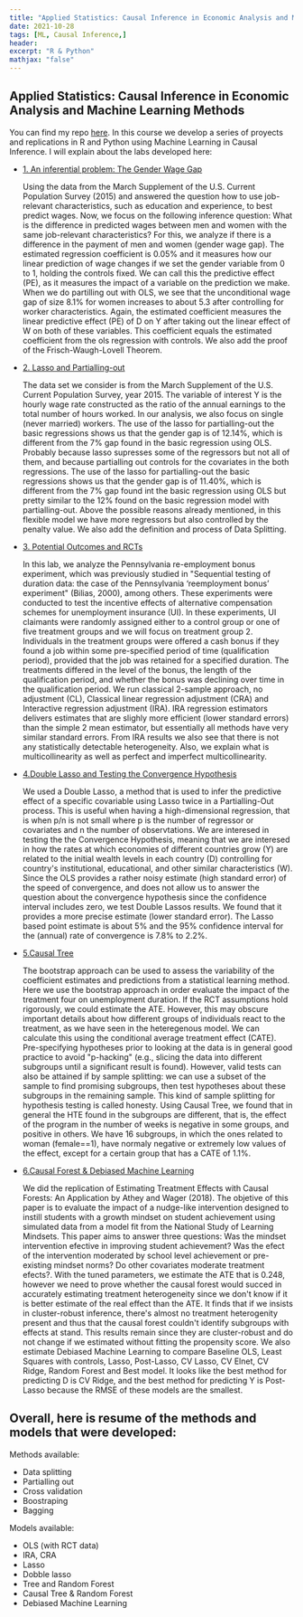 ```yaml
---
title: "Applied Statistics: Causal Inference in Economic Analysis and Machine Learning Methods "
date: 2021-10-28
tags: [ML, Causal Inference,]
header:
excerpt: "R & Python"
mathjax: "false"
---
```



## Applied Statistics: Causal Inference in Economic Analysis and Machine Learning Methods

You can find my repo [here](https://github.com/stephyriega/ML_CI). In this course we develop a series of proyects and replications in R and Python using Machine Learning in Causal Inference. I will explain about the labs developed here:


* [1. An inferential problem: The Gender Wage Gap](https://github.com/stephyriega/ML_CI/tree/main/An%20inferential%20problem%20The%20Gender%20Wage%20Gap)

  Using the data from the March Supplement of the U.S. Current Population Survey (2015) and answered the question how to use job-relevant characteristics, such as education and experience, to best predict wages. Now, we focus on the following inference question: What is the difference in predicted wages between men and women with the same job-relevant characteristics? For this, we analyze if there is a difference in the payment of men and women (gender wage gap). The estimated regression coefficient is 0.05% and it measures how our linear prediction of wage changes if we set the gender variable from 0 to 1, holding the controls fixed. We can call this the predictive effect (PE), as it measures the impact of a variable on the prediction we make. When we do partilling out with OLS, we see that the unconditional wage gap of size 8.1% for women increases to about 5.3 after controlling for worker characteristics. Again, the estimated coefficient measures the linear predictive effect (PE) of D on Y after taking out the linear effect of W on both of these variables. This coefficient equals the estimated coefficient from the ols regression with controls. We also add the proof of the Frisch-Waugh-Lovell Theorem.

* [2. Lasso and Partialling-out](https://github.com/stephyriega/ML_CI/tree/main/Lasso%20and%20Partialling%20Out)

  The data set we consider is from the March Supplement of the U.S. Current Population Survey, year 2015. The variable of interest Y is the hourly wage rate constructed as the ratio of the annual earnings to the total number of hours worked. In our analysis, we also focus on single (never married) workers. The use of the lasso for partialling-out the basic regressions shows us that the gender gap is of 12.14%, which is different from the 7% gap found in the basic regression using OLS. Probably because lasso supresses some of the regressors but not all of them, and because partialling out controls for the covariates in the both regressions. The use of the lasso for partialling-out the basic regressions shows us that the gender gap is of 11.40%, which is different from the 7% gap found int the basic regression using OLS but pretty similar to the 12% found on the basic regression model with partialling-out. Above the possible reasons already mentioned, in this flexible model we have more regressors but also controlled by the penalty value. We also add the definition and process of Data Splitting.

* [3. Potential Outcomes and RCTs](https://github.com/stephyriega/ML_CI/tree/main/Potential%20Outcomes%20and%20RCTs)

  In this lab, we analyze the Pennsylvania re-employment bonus experiment, which was previously studied in "Sequential testing of duration data: the case of the Pennsylvania ‘reemployment bonus’ experiment" (Bilias, 2000), among others. These experiments were conducted to test the incentive effects of alternative compensation schemes for unemployment insurance (UI). In these experiments, UI claimants were randomly assigned either to a control group or one of five treatment groups and we will focus on treatment group 2. Individuals in the treatment groups were offered a cash bonus if they found a job within some pre-specified period of time (qualification period), provided that the job was retained for a specified duration. The treatments differed in the level of the bonus, the length of the qualification period, and whether the bonus was declining over time in the qualification period. We run classical 2-sample approach, no adjustment (CL), Classical linear regression adjustment (CRA) and Interactive regression adjustment (IRA). IRA regression estimators delivers estimates that are slighly more efficient (lower standard errors) than the simple 2 mean estimator, but essentially all methods have very similar standard errors. From IRA results we also see that there is not any statistically detectable heterogeneity. Also, we explain what is multicollinearity as well as perfect and imperfect multicollinearity. 

* [4.Double Lasso and Testing the Convergence Hypothesis](https://github.com/stephyriega/ML_CI/tree/main/Double%20Lasso%20-%20Testing%20the%20Convergence%20Hypothesis)

  We used a Double Lasso, a method that is used to infer the predictive effect of a specific covariable using Lasso twice in a Partialling-Out process. This is useful when having a high-dimensional regression, that is when p/n is not small where p is the number of regressor or covariates and n the number of observtations. We are interesed in testing the the Convergence Hypothesis, meaning that we are interesed in how the rates at which economies of different countries grow (Y) are related to the initial wealth levels in each country (D) controlling for country's institutional, educational, and other similar characteristics (W). Since the OLS provides a rather noisy estimate (high standard error) of the speed of convergence, and does not allow us to answer the question about the convergence hypothesis since the confidence interval includes zero, we test Double Lassos results. We found that it provides a more precise estimate (lower standard error). The Lasso based point estimate is about 5% and the 95% confidence interval for the (annual) rate of convergence is 7.8% to 2.2%.

* [5.Causal Tree ](https://github.com/stephyriega/ML_CI/tree/main/Causal%20Tree)

  The bootstrap approach can be used to assess the variability of the coefficient estimates and predictions from a statistical learning method. Here we use the bootstrap approach in order evaluate the impact of the treatment four on unemployment duration. If the RCT assumptions hold rigorously, we could estimate the ATE. However, this may obscure important details about how different groups of individuals react to the treatment, as we have seen in the heteregenous model. We can calculate this using the conditional average treatment effect (CATE). Pre-specifying hypotheses prior to looking at the data is in general good practice to avoid "p-hacking" (e.g., slicing the data into different subgroups until a significant result is found). However, valid tests can also be attained if by sample splitting: we can use a subset of the sample to find promising subgroups, then test hypotheses about these subgroups in the remaining sample. This kind of sample splitting for hypothesis testing is called honesty. Using Causal Tree, we found that in general the HTE found in the subgroups are different, that is, the effect of the program in the number of weeks is negative in some groups, and positive in others. We have 16 subgroups, in which the ones related to woman (female==1), have normaly negative or extremely low values of the effect, except for a certain group that has a CATE of 1.1%.

* [6.Causal Forest & Debiased Machine Learning ](https://github.com/stephyriega/ML_CI/tree/main/Causal%20Forest%20%26%20Debiased%20Machine%20Learning)

  We did the replication of Estimating Treatment Effects with Causal Forests: An Application by Athey and Wager (2018). The objetive of this paper is to evaluate the impact of a nudge-like intervention designed to instill students with a growth mindset on student achievement using simulated data from a model fit from the National Study of Learning Mindsets. This paper aims to answer three questions: Was the mindset intervention efective in improving student achievement? Was the efect of the intervention moderated by school level achievement or pre-existing mindset norms? Do other covariates moderate treatment efects?. With the tuned parameters, we estimate the ATE that is 0.248, however we need to prove whether the causal forest would succed in accurately estimating treatment heterogeneity since we don't know if it is better estimate of the real effect than the ATE. It finds that if we insists in cluster-robust inference, there's almost no treatment heterogenity present and thus that the causal forest couldn't identify subgroups with effects at stand. This results remain since they are cluster-robust and do not change if we estimated without fitting the propensity score. We also estimate Debiased Machine Learning to compare Baseline OLS, Least Squares with controls, Lasso, Post-Lasso, CV Lasso, CV Elnet, CV Ridge, Random Forest and Best model. It looks like the best method for predicting D is CV Ridge, and the best method for predicting Y is Post-Lasso because the RMSE of these models are the smallest.


## Overall, here is resume of the methods and models that were developed:


Methods available:
- Data splitting
- Partialling out
- Cross validation
- Boostraping
- Bagging

Models available:
- OLS (with RCT data)
- IRA, CRA
- Lasso
- Dobble lasso
- Tree and Random Forest
- Causal Tree & Random Forest
- Debiased Machine Learning

